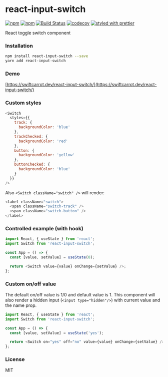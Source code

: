 # react-input-switch

[![npm](https://img.shields.io/npm/v/react-input-switch.svg)](https://www.npmjs.com/package/react-input-switch)
[![npm](https://img.shields.io/npm/dm/react-input-switch.svg)](https://www.npmjs.com/package/react-input-switch)
[![Build Status](https://travis-ci.org/swiftcarrot/react-input-switch.svg?branch=master)](https://travis-ci.org/swiftcarrot/react-input-switch)
[![codecov](https://codecov.io/gh/swiftcarrot/react-input-switch/branch/master/graph/badge.svg)](https://codecov.io/gh/swiftcarrot/react-input-switch)
[![styled with prettier](https://img.shields.io/badge/styled_with-prettier-ff69b4.svg)](https://github.com/prettier/prettier)

React toggle switch component

### Installation

```sh
npm install react-input-switch --save
yarn add react-input-switch
```

### Demo

[https://swiftcarrot.dev/react-input-switch/](https://swiftcarrot.dev/react-input-switch/)

### Custom styles

```javascript
<Switch
  styles={{
    track: {
      backgroundColor: 'blue'
    },
    trackChecked: {
      backgroundColor: 'red'
    },
    button: {
      backgroundColor: 'yellow'
    },
    buttonChecked: {
      backgroundColor: 'blue'
    }
  }}
/>
```

Also `<Switch className="switch" />` will render:

```javascript
<label className="switch">
  <span className="switch-track" />
  <span className="switch-button" />
</label>
```

### Controlled example (with hook)

```javascript
import React, { useState } from 'react';
import Switch from 'react-input-switch';

const App = () => {
  const [value, setValue] = useState(0);

  return <Switch value={value} onChange={setValue} />;
};
```

### Custom on/off value

The default on/off value is 1/0 and default value is 1. This component will also render a hidden input (`<input type="hidden"/>`) with current value and the name prop.

```javascript
import React, { useState } from 'react';
import Switch from 'react-input-switch';

const App = () => {
  const [value, setValue] = useState('yes');

  return <Switch on="yes" off="no" value={value} onChange={setValue} />;
};
```

### License

MIT
